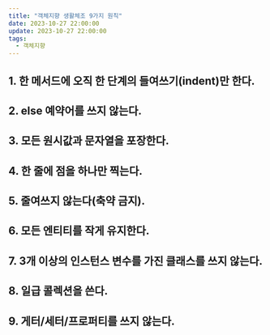 ```yaml
---
title: "객체지향 생활체조 9가지 원칙"
date: 2023-10-27 22:00:00
update: 2023-10-27 22:00:00
tags:
  - 객체지향
---
```


## 1. 한 메서드에 오직 한 단계의 들여쓰기(indent)만 한다.
## 2. else 예약어를 쓰지 않는다.
## 3. 모든 원시값과 문자열을 포장한다.
## 4. 한 줄에 점을 하나만 찍는다.
## 5. 줄여쓰지 않는다(축약 금지).
## 6. 모든 엔티티를 작게 유지한다.
## 7. 3개 이상의 인스턴스 변수를 가진 클래스를 쓰지 않는다.
## 8. 일급 콜렉션을 쓴다.
## 9. 게터/세터/프로퍼티를 쓰지 않는다.

